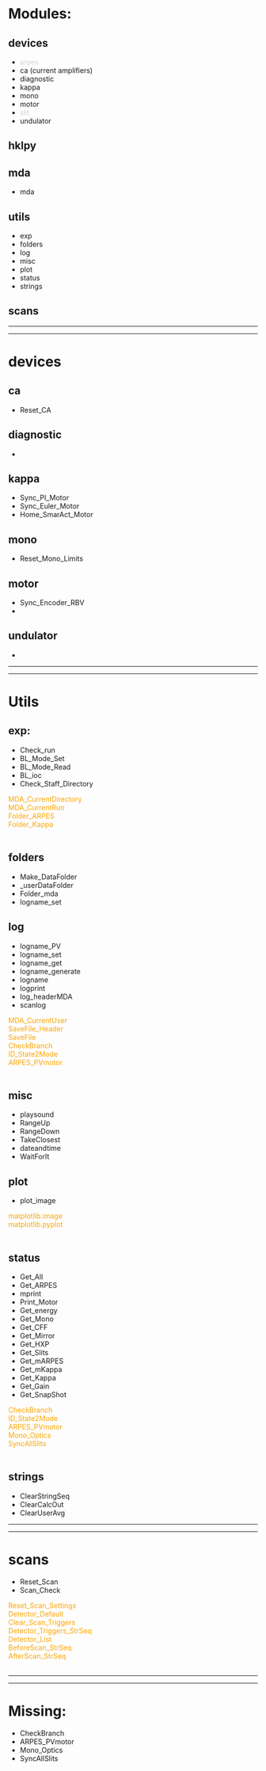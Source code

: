 
# Modules:

## devices
- <span style="color:lightgrey">arpes</span>
- ca  (current amplifiers)
- diagnostic
- kappa
- mono
- motor
- <span style="color:lightgrey">slit</span>
- undulator

## hklpy 

## mda
- mda

## utils
- exp
- folders
- log
- misc
- plot
- status
- strings

## scans

---
---

# devices


## ca
 - Reset_CA

## diagnostic
- 

## kappa
 - Sync_PI_Motor
 - Sync_Euler_Motor
 - Home_SmarAct_Motor
 

## mono
- Reset_Mono_Limits

## motor
- Sync_Encoder_RBV
- 

## undulator
- 

---
---




# Utils


## exp: 

- Check_run
- BL_Mode_Set
- BL_Mode_Read
- BL_ioc
- Check_Staff_Directory

<span style="color:orange">
 MDA_CurrentDirectory <br/> 
 MDA_CurrentRun <br/> 
 Folder_ARPES <br/> 
 Folder_Kappa  <br/>  
 </span>
 <br/> 



## folders
- Make_DataFolder
- _userDataFolder
- Folder_mda
- logname_set

## log
- logname_PV
- logname_set
- logname_get
- logname_generate
- logname
- logprint
- log_headerMDA
- scanlog

<span style="color:orange">
MDA_CurrentUser <br/> 
SaveFile_Header <br/> 
SaveFile</br>
CheckBranch <br/> 
ID_State2Mode  <br/>  
ARPES_PVmotor</br>
</span>
<br/> 

## misc
- playsound
- RangeUp
- RangeDown
- TakeClosest
- dateandtime
- WaitForIt


## plot
- plot_image

<span style="color:orange">
 matplotlib.image <br/> 
 matplotlib.pyplot <br/> 
 </span>
 <br/> 


## status

- Get_All
- Get_ARPES
- mprint
- Print_Motor
- Get_energy
- Get_Mono
- Get_CFF
- Get_Mirror
- Get_HXP
- Get_Slits
- Get_mARPES
- Get_mKappa
- Get_Kappa
- Get_Gain
- Get_SnapShot

<span style="color:orange">
CheckBranch <br/> 
ID_State2Mode  <br/>  
ARPES_PVmotor</br>
Mono_Optics</br>
SyncAllSlits</br>
</span>
<br/> 

## strings
- ClearStringSeq
- ClearCalcOut
- ClearUserAvg

---
---


# scans
- Reset_Scan
- Scan_Check

<span style="color:orange">
Reset_Scan_Settings <br/> 
Detector_Default  <br/>  
Clear_Scan_Triggers</br>
Detector_Triggers_StrSeq</br>
Detector_List</br>
BeforeScan_StrSeq</br>
AfterScan_StrSeq</br>
</span>
<br/> 


---
---

# Missing:
- CheckBranch
- ARPES_PVmotor
- Mono_Optics
- SyncAllSlits

